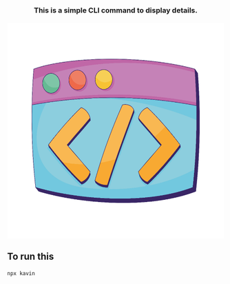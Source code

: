 <div align="center">
  <h3>This is a simple CLI command to display details.</h3>
  <img 
    height="500px" 
    width="auto"
    style="margin-top: 20px; display: block; margin-left: auto; margin-right: auto;" 
    src="./image.png" 
    alt="cli" 
  />
</div>


## To run this

```bash
npx kavin
```
